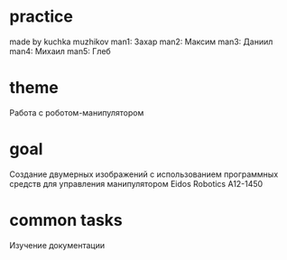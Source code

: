 # practice
made by kuchka muzhikov
man1: Захар
man2: Максим
man3: Даниил
man4: Михаил
man5: Глеб
# theme
Работа с роботом-манипулятором
# goal
Создание двумерных изображений с использованием программных средств для управления манипулятором Eidos Robotics A12-1450
# common tasks
Изучение документации
